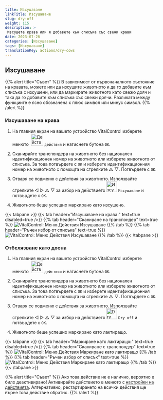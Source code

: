 ```yaml
---
title: Изсушаване
linkTitle: Изсушаване
slug: dry-off
weight: 115
description: >
 Изсушете крава или я добавете към списъка със свежи крави
date: 2023-07-26
categories: [Изсушаване]
tags: [Изсушаване]
translationKey: actions/dry-cows
---
```


## Изсушаване

{{% alert title="Съвет" %}}
В зависимост от първоначалното състояние на кравата, можете или да изсушите животното и да го добавите към списъка с изсушени, или да маркирате животното като свежо дояч и така да го добавите към списъка със свежи доячи. Разликата между функциите е ясно обозначена с плюс символ или минус символ.
{{% /alert %}}

### Изсушаване на крава

1. На главния екран на вашето устройство VitalControl изберете менюто &nbsp;<img src="/icons/actions.svg" width="40" align="bottom" alt="Действия" /> `действия` и натиснете бутона `OK`.

2. Сканирайте транспондера на животното без национален идентификационен номер на животното или изберете животното от списъка. За това потвърдете с `OK` и изберете идентификационния номер на животното с помощта на стрелките △ ▽. Потвърдете с `OK`.

3. Отваря се подменю с действия за животното. Използвайте стрелките ◁ ▷ △ ▽ за избор на действието <img src="/icons/actions/dryoff-plus.svg" width="35" align="bottom" alt="Изсушаване" /> `Изсушаване` и потвърдете с `OK`.

4. Животното беше успешно маркирано като изсушено.

{{< tabpane >}}
{{< tab header="Изсушаване на крава:" text=true disabled=true />}}
{{% tab header="Сканиране на транспондер" text=true %}}
![VitalControl: Меню Действия Изсушаване](../images/dryoff-scan.png "Изсушаване на крава")
{{% /tab %}}
{{% tab header="Ръчен избор от списъка" text=true %}}
![VitalControl: Меню Действия Изсушаване](../images/dryoff.png "Изсушаване на крава")
{{% /tab %}}
{{< /tabpane >}}

### Отбелязване като доена

1. На главния екран на вашето устройство VitalControl изберете менюто &nbsp;<img src="/icons/actions.svg" width="40" align="bottom" alt="Действия" /> `действия` и натиснете бутона `OK`.

2. Сканирайте транспондера на животното без национален идентификационен номер на животното или изберете животното от списъка. За това потвърдете с `OK` и изберете идентификационния номер на животното с помощта на стрелките △ ▽. Потвърдете с `OK`.

3. Отваря се подменю с действия за животното. Използвайте стрелките ◁ ▷ △ ▽ за избор на действието <img src="/icons/actions/dryoff-minus.svg" width="35" align="bottom" alt="Dry off" /> `Dry off` и потвърдете с `OK`.

4. Животното беше успешно маркирано като лактиращо.

{{< tabpane >}}
{{< tab header="Маркиране като лактиращо:" text=true disabled=true />}}
{{% tab header="Сканиране с транспондер" text=true %}}
![VitalControl: Меню Действия Маркиране като лактиращо](../images/lactated-scan.png "Маркиране като лактиращо")
{{% /tab %}}
{{% tab header="Ръчен избор от списък" text=true %}}
![VitalControl: Меню Действия Маркиране като лактиращо](../images/lactated.png "Маркиране като лактиращо")
{{% /tab %}}
{{< /tabpane >}}


{{% alert title="Съвет" %}}
Ако това действие не е налично, вероятно е било деактивирано! Активирайте действието в менюто с [настройки на действията](../settings/). Алтернативно, рестартирането на всички действия ще върне това действие обратно.
{{% /alert %}}
